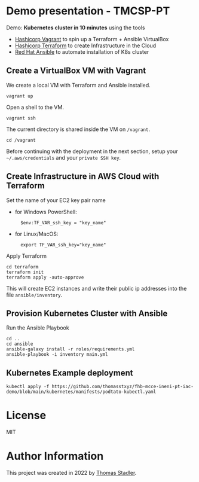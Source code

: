 # Demo presentation - TMCSP-PT

Demo: **Kubernetes cluster in 10 minutes** using the tools

- [Hashicorp Vagrant](https://www.vagrantup.com/) to spin up a Terraform + Ansible VirtualBox
- [Hashicorp Terraform](https://www.terraform.io/) to create Infrastructure in the Cloud
- [Red Hat Ansible](https://www.ansible.com/) to automate installation of K8s cluster

## Create a VirtualBox VM with Vagrant

We create a local VM with Terraform and Ansible installed.

    vagrant up

Open a shell to the VM.

    vagrant ssh

The current directory is shared inside the VM on `/vagrant`.

    cd /vagrant

Before continuing with the deployment in the next section, 
setup your `~/.aws/credentials`
and your `private SSH key`.

## Create Infrastructure in AWS Cloud with Terraform

Set the name of your EC2 key pair name

- for Windows PowerShell:

        $env:TF_VAR_ssh_key = "key_name"

- for Linux/MacOS:

        export TF_VAR_ssh_key="key_name"

Apply Terraform

```
cd terraform
terraform init
terraform apply -auto-approve
```

This will create EC2 instances and write their public ip addresses into the file `ansible/inventory`.

## Provision Kubernetes Cluster with Ansible

Run the Ansible Playbook

```
cd ..
cd ansible
ansible-galaxy install -r roles/requirements.yml
ansible-playbook -i inventory main.yml
```

## Kubernetes Example deployment

    kubectl apply -f https://github.com/thomasstxyz/fhb-mcce-ineni-pt-iac-demo/blob/main/kubernetes/manifests/podtato-kubectl.yaml

# License

MIT

# Author Information

This project was created in 2022 by [Thomas Stadler](https://github.com/thomasstxyz).
